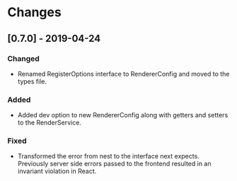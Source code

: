 # Changes

## [0.7.0] - 2019-04-24

### Changed

- Renamed RegisterOptions interface to RendererConfig and moved to the types file.

### Added

- Added dev option to new RendererConfig along with getters and setters to the RenderService.

### Fixed

- Transformed the error from nest to the interface next expects. Previously server side errors passed to the frontend resulted in an invariant violation in React.
